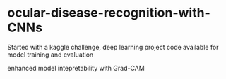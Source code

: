 # ocular-disease-recognition-with-CNNs

Started with a kaggle challenge, deep learning project
code available for model training and evaluation

enhanced model intepretability with Grad-CAM
